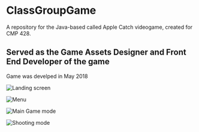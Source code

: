 # ClassGroupGame

A repository for the Java-based called Apple Catch videogame, created for CMP 428.

## Served as the Game Assets Designer and Front End Developer of the game

Game was develped in May 2018


![Landing screen](https://i.imgur.com/oIt1Sot.png)

![Menu](https://i.imgur.com/vMow8H4.png)

![Main Game mode](https://i.imgur.com/Snv0zJS.png)

![Shooting mode](https://i.imgur.com/wtIM3oX.png)
